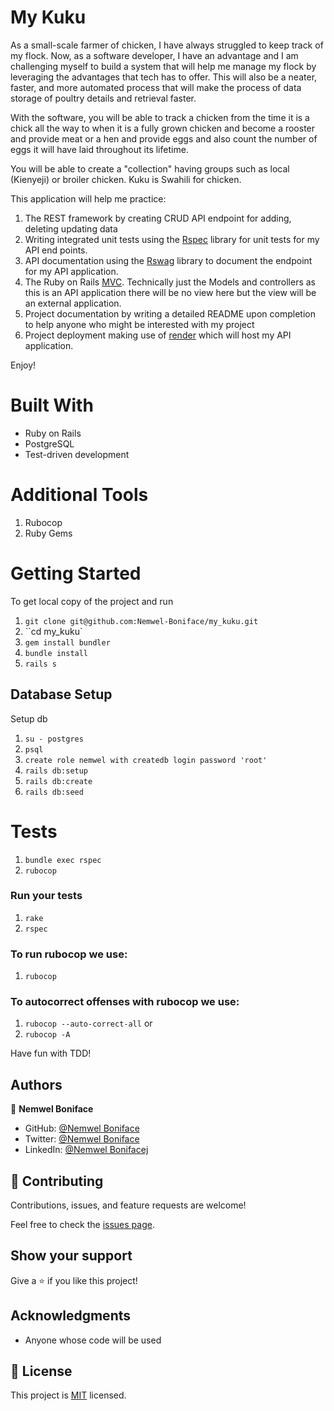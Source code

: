 # My Kuku

As a small-scale farmer of chicken, I have always struggled to keep track of my flock. Now, as a software developer, I have an advantage and I am challenging myself to build a system that will help me manage my flock by leveraging the advantages that tech has to offer. This will also be a neater, faster, and more automated process that will make the process of data storage of poultry details and retrieval faster.

With the software, you will be able to track a chicken from the time it is a chick all the way to when it is a fully grown chicken and become a rooster and provide meat or a hen and provide eggs and also count the number of eggs it will have laid throughout its lifetime.

You will be able to create a "collection" having groups such as local (Kienyeji) or broiler chicken. Kuku is Swahili for chicken.

This application will help me practice:
1. The REST framework by creating CRUD API endpoint for adding, deleting updating data
2. Writing integrated unit tests using the [Rspec](https://rspec.info/) library for unit tests for my API end points.
3. API documentation using the [Rswag](https://github.com/rswag/rswag) library to document the endpoint for my API application.
4. The Ruby on Rails [MVC](https://www.bogotobogo.com/RubyOnRails/RubyOnRails_Model_View_Controller_MVC.php). Technically just the Models and controllers as this is an API application there will be no view here but the view will be an external application.
5. Project documentation by writing a detailed README upon completion to help anyone who might be interested with my project
6. Project deployment making use of [render](https://render.com/) which will host my API application.


Enjoy!


# Built With
 - Ruby on Rails
 - PostgreSQL
 - Test-driven development


# Additional Tools
  1. Rubocop
  2. Ruby Gems

# Getting Started
To get local copy of the project and run

1. ``git clone git@github.com:Nemwel-Boniface/my_kuku.git``
2. ``cd my_kuku`
3. ``gem install bundler``
4. ``bundle install``
5. ``rails s``

## Database Setup
Setup db

1. ``su - postgres``
2. ``psql``
3. ``create role nemwel with createdb login password 'root'``
4. ``rails db:setup``
5. ``rails db:create``
6. ``rails db:seed``

# Tests

1. ``bundle exec rspec``
2. ``rubocop``

### Run your tests

1. ``rake``
2. ``rspec``

### To run rubocop we use:

1. `rubocop`

### To autocorrect offenses with rubocop we use:
1. `rubocop --auto-correct-all` or
2. `rubocop -A`

Have fun with TDD!

## Authors

👤 **Nemwel Boniface**

- GitHub: [@Nemwel Boniface](https://github.com/Nemwel-Boniface)
- Twitter: [@Nemwel Boniface](https://twitter.com/nemwel_bonie)
- LinkedIn: [@Nemwel Bonifacej](https://www.linkedin.com/in/nemwel-nyandoro/)



## 🤝 Contributing

Contributions, issues, and feature requests are welcome!

Feel free to check the [issues page](https://github.com/Nemwel-Boniface/my_kuku/issues).

## Show your support

Give a ⭐️ if you like this project!

## Acknowledgments
- Anyone whose code will be used

## 📝 License

This project is [MIT](./MIT.md) licensed.